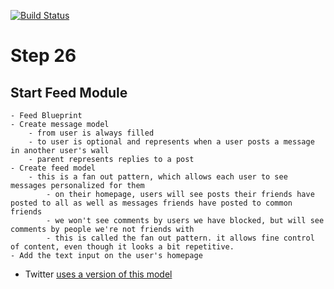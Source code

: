 [![Build Status](https://travis-ci.com/jorge-3/flaskbook.svg?token=CpgTPHGMFe4PoRnkeQqo&branch=master)](https://travis-ci.com/jorge-3/flaskbook)

# Step 26
    
## Start Feed Module
    - Feed Blueprint
    - Create message model
        - from user is always filled
        - to user is optional and represents when a user posts a message in another user's wall
        - parent represents replies to a post
    - Create feed model
        - this is a fan out pattern, which allows each user to see messages personalized for them
            - on their homepage, users will see posts their friends have posted to all as well as messages friends have posted to common friends
            - we won't see comments by users we have blocked, but will see comments by people we're not friends with
            - this is called the fan out pattern. it allows fine control of content, even though it looks a bit repetitive. 
    - Add the text input on the user's homepage
    
* Twitter [uses a version of this model](http://highscalability.com/blog/2013/7/8/the-architecture-twitter-uses-to-deal-with-150m-active-users.html)